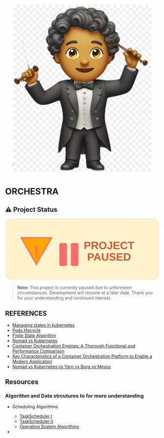 <h1 align="center"><img src="./Screenshot from 2024-08-15 03-33-43.png"/></h1>

# ORCHESTRA
## ⚠️ Project Status

<div align="center">
  <img src="https://raw.githubusercontent.com/tdadadavid/orchestra/main/paused.svg" width="500" alt="Project Paused">
</div>

> **Note:** This project is currently paused due to unforeseen circumstances. Development will resume at a later date. Thank you for your understanding and continued interest.


## REFERENCES

- [Managing states in kubernetes](https://www.dpss.inesc-id.pt/~mpc/pubs/smr-kubernetes.pdf)
- [Pods lifecycle](https://kubernetes.io/docs/concepts/workloads/pods/pod-lifecycle/)
- [Finite State Algorithm](https://shifu.dev/docs/references/advanced-features/fsm/)
- [Nomad vs Kubernetes](https://www.wallarm.com/cloud-native-products-101/nomad-vs-kubernetes-workload-orchestration)
- [Container Orchestration Engines: A Thorough Functional and Performance Comparison](https://ieeexplore.ieee.org/abstract/document/8762053)
- [Key Characteristics of a Container Orchestration Platform to Enable a Modern Application](https://ieeexplore.ieee.org/abstract/document/8125559)
- [Nomad vs Kubernetes vs Yarn vs Borg vs Mesos](https://medium.com/@arsenyspb/nomad-vs-yarn-vs-kubernetes-vs-borg-vs-mesos-vs-you-name-it-7f15a907ece2)

## Resources

### Algorithm and Data strcutures to for more understanding

- Scheduling Algorithms

  - [TaskScheduler I](https://leetcode.com/problems/task-scheduler/)
  - [TaskScheduler II](https://leetcode.com/problems/task-scheduler-ii/description/)
  - [Operating System Algorithms](https://leetcode.com/discuss/study-guide/4152183/Scheduler-algorithms-of-OS/)

-
